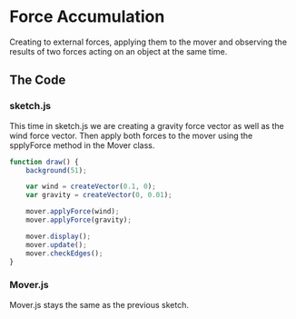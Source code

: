 # Force Accumulation

Creating to external forces, applying them to the mover and observing the results of two forces acting on an object at the same time.

## The Code

### sketch.js

This time in sketch.js we are creating a gravity force vector as well as the wind force vector. Then apply both forces to the mover using the spplyForce method in the Mover class.

```js
function draw() {
	background(51);

	var wind = createVector(0.1, 0);
	var gravity = createVector(0, 0.01);

	mover.applyForce(wind);
	mover.applyForce(gravity);

	mover.display();
	mover.update();
	mover.checkEdges();
}
```

### Mover.js

Mover.js stays the same as the previous sketch.